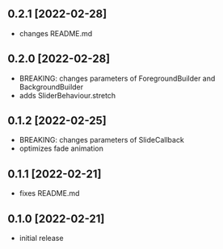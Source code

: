 ## 0.2.1 [2022-02-28]
- changes README.md

## 0.2.0 [2022-02-28]
- BREAKING: changes parameters of ForegroundBuilder and BackgroundBuilder
- adds SliderBehaviour.stretch

## 0.1.2 [2022-02-25]
- BREAKING: changes parameters of SlideCallback
- optimizes fade animation

## 0.1.1 [2022-02-21]
- fixes README.md

## 0.1.0 [2022-02-21]
- initial release
